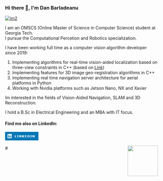 ### Hi there 👋, I'm Dan Barladeanu

[![im2](http://github.com/danbarla/danbarla/omscs.jpeg)][3]

I am an OMSCS (Online Master of Science in Computer Science) student at Georgia Tech.  
I pursue the Computational Percetion and Robotics specialization.

I have been working full time as a computer vision algorithm developer since 2019:
1. Implementing algorithms for real-time vision-aided localization based on three-view constraints in C++ (based on [Link][2]) 
2. Implementing features for 3D image geo-registration algorithms in C++
3. Implementing real time navigation server architecture for aerial platforms in Python 
4. Working with Nvidia platforms such as Jetson Nano, NX and Xavier

Im interested in the fields of Vision-Aided Navigation, SLAM and 3D Reconstruction.

I hold a B.Sc in Electrical Engineering and an MBA with IT focus. 

#### Find me also on LinkedIn:   

[![im1](https://github.com/danbarla/danbarla/blob/main/linkedin.png)][1]

[1]: https://www.linkedin.com/in/dan-barladeanu-815594151/
[2]: https://indelman.github.io/ANPL-Website/Publications/Indelman11aerospace.pdf
[3]: https://omscs.gatech.edu/


#<img align="right" width="100" height="100" src="http://github.com/danbarla/danbarla/omscs.jpeg">
<!--
**danbarla/danbarla** is a ✨ _special_ ✨ repository because its `README.md` (this file) appears on your GitHub profile.

Here are some ideas to get you started:

- 🔭 I’m currently working on ...
- 🌱 I’m currently learning ...
- 👯 I’m looking to collaborate on ...
- 🤔 I’m looking for help with ...
- 💬 Ask me about ...
- 📫 How to reach me: ...
- 😄 Pronouns: ...
- ⚡ Fun fact: ...
-->
